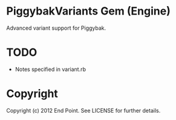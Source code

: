 PiggybakVariants Gem (Engine)
========

Advanced variant support for Piggybak.


TODO
========

* Notes specified in variant.rb


Copyright
========

Copyright (c) 2012 End Point. See LICENSE for further details.
